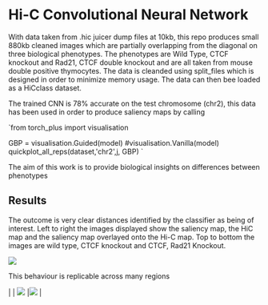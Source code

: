 # Hi-C Convolutional Neural Network
With data taken from .hic juicer dump files at 10kb, this repo produces small 880kb cleaned images which are partially overlapping from the diagonal on 
three biological phenotypes. The phenotypes are Wild Type, CTCF knockout and Rad21, CTCF double knockout and are all taken from mouse double positive thymocytes. 
The data is cleanded using split_files which is designed in order to minimize memory usage. The data can then bee loaded as a HiCclass dataset. 

The trained CNN is 78% accurate on the test chromosome (chr2), this data has been used in order to produce saliency maps by calling 

`from torch_plus import visualisation

GBP = visualisation.Guided(model) #visualisation.Vanilla(model) 
quickplot_all_reps(dataset,'chr2',j, GBP) `

The aim of this work is to provide biological insights on differences between phenotypes  

## Results 
The outcome is very clear distances identified by the classifier as being of interest. Left to right the images displayed show the saliency map, the HiC map and 
the saliency map overlayed onto the Hi-C map. Top to bottom the images are wild type, CTCF knockout and CTCF, Rad21 Knockout.

![](https://gitlab.doc.ic.ac.uk/ealjibur/CNN/blob/master/output_example/Picture_1)

This behaviour is replicable across many regions

| [](https://gitlab.doc.ic.ac.uk/ealjibur/CNN/blob/master/output_example/Picture_2.png) | ![](https://gitlab.doc.ic.ac.uk/ealjibur/CNN/blob/master/output_example/Picture_3.png) |![](https://gitlab.doc.ic.ac.uk/ealjibur/CNN/blob/master/output_example/Picture_4.png) |